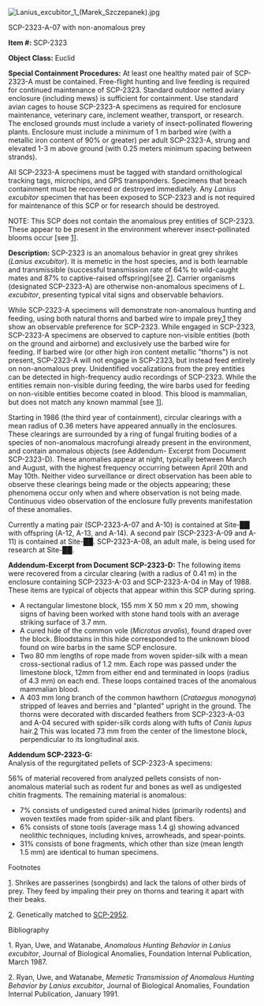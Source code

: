 ![Lanius_excubitor_1_(Marek_Szczepanek).jpg](http://scp-wiki.wdfiles.com/local--files/scp-2323/Lanius_excubitor_1_(Marek_Szczepanek).jpg)

SCP-2323-A-07 with non-anomalous prey

**Item #:** SCP-2323

**Object Class:** Euclid

**Special Containment Procedures:** At least one healthy mated pair of SCP-2323-A must be contained. Free-flight hunting and live feeding is required for continued maintenance of SCP-2323. Standard outdoor netted aviary enclosure (including mews) is sufficient for containment. Use standard avian cages to house SCP-2323-A specimens as required for enclosure maintenance, veterinary care, inclement weather, transport, or research. The enclosed grounds must include a variety of insect-pollinated flowering plants. Enclosure must include a minimum of 1 m barbed wire (with a metallic iron content of 90% or greater) per adult SCP-2323-A, strung and elevated 1-3 m above ground (with 0.25 meters minimum spacing between strands).

All SCP-2323-A specimens must be tagged with standard ornithological tracking tags, microchips, and GPS transponders. Specimens that breach containment must be recovered or destroyed immediately. Any _Lanius excubitor_ specimen that has been exposed to SCP-2323 and is not required for maintenance of this SCP or for research should be destroyed.

NOTE: This SCP does not contain the anomalous prey entities of SCP-2323. These appear to be present in the environment wherever insect-pollinated blooms occur \[see [1](javascript:;)\].

**Description:** SCP-2323 is an anomalous behavior in great grey shrikes (_Lanius excubitor_). It is memetic in the host species, and is both learnable and transmissible (successful transmission rate of 64% to wild-caught mates and 87% to captive-raised offspring)\[see [2](javascript:;)\]. Carrier organisms (designated SCP-2323-A) are otherwise non-anomalous specimens of _L. excubitor_, presenting typical vital signs and observable behaviors.

While SCP-2323-A specimens will demonstrate non-anomalous hunting and feeding, using both natural thorns and barbed wire to impale prey,[1](javascript:;) they show an observable preference for SCP-2323. While engaged in SCP-2323, SCP-2323-A specimens are observed to capture non-visible entities (both on the ground and airborne) and exclusively use the barbed wire for feeding. If barbed wire (or other high iron content metallic "thorns") is not present, SCP-2323-A will not engage in SCP-2323, but instead feed entirely on non-anomalous prey. Unidentified vocalizations from the prey entities can be detected in high-frequency audio recordings of SCP-2323. While the entities remain non-visible during feeding, the wire barbs used for feeding on non-visible entities become coated in blood. This blood is mammalian, but does not match any known mammal \[see [1](javascript:;)\].

Starting in 1986 (the third year of containment), circular clearings with a mean radius of 0.36 meters have appeared annually in the enclosures. These clearings are surrounded by a ring of fungal fruiting bodies of a species of non-anomalous macrofungi already present in the environment, and contain anomalous objects (see Addendum- Excerpt from Document SCP-2323-D). These anomalies appear at night, typically between March and August, with the highest frequency occurring between April 20th and May 10th. Neither video surveillance or direct observation has been able to observe these clearings being made or the objects appearing; these phenomena occur only when and where observation is not being made. Continuous video observation of the enclosure fully prevents manifestation of these anomalies.

Currently a mating pair (SCP-2323-A-07 and A-10) is contained at Site-██ with offspring (A-12, A-13, and A-14). A second pair (SCP-2323-A-09 and A-11) is contained at Site-██. SCP-2323-A-08, an adult male, is being used for research at Site-██.

**Addendum-Excerpt from Document SCP-2323-D:** The following items were recovered from a circular clearing (with a radius of 0.41 m) in the enclosure containing SCP-2323-A-03 and SCP-2323-A-04 in May of 1988. These items are typical of objects that appear within this SCP during spring.

*   A rectangular limestone block, 155 mm X 50 mm x 20 mm, showing signs of having been worked with stone hand tools with an average striking surface of 3.7 mm.
*   A cured hide of the common vole (_Microtus arvalis_), found draped over the block. Bloodstains in this hide corresponded to the unknown blood found on wire barbs in the same SCP enclosure.
*   Two 80 mm lengths of rope made from woven spider-silk with a mean cross-sectional radius of 1.2 mm. Each rope was passed under the limestone block, 12mm from either end and terminated in loops (radius of 4.3 mm) on each end. These loops contained traces of the anomalous mammalian blood.
*   A 403 mm long branch of the common hawthorn (_Crataegus monogyna_) stripped of leaves and berries and "planted" upright in the ground. The thorns were decorated with discarded feathers from SCP-2323-A-03 and A-04 secured with spider-silk cords along with tufts of _Canis lupus_ hair.[2](javascript:;) This was located 73 mm from the center of the limestone block, perpendicular to its longitudinal axis.

**Addendum SCP-2323-G:**  
Analysis of the regurgitated pellets of SCP-2323-A specimens:

56% of material recovered from analyzed pellets consists of non-anomalous material such as rodent fur and bones as well as undigested chitin fragments. The remaining material is anomalous:

*   7% consists of undigested cured animal hides (primarily rodents) and woven textiles made from spider-silk and plant fibers.
*   6% consists of stone tools (average mass 1.4 g) showing advanced neolithic techniques, including knives, arrowheads, and spear-points.
*   31% consists of bone fragments, which other than size (mean length 1.5 mm) are identical to human specimens.

Footnotes

[1](javascript:;). Shrikes are passerines (songbirds) and lack the talons of other birds of prey. They feed by impaling their prey on thorns and tearing it apart with their beaks.

[2](javascript:;). Genetically matched to [SCP-2952](/scp-2952).

Bibliography

1\. Ryan, Uwe, and Watanabe, _Anomalous Hunting Behavior in Lanius excubitor_, Journal of Biological Anomalies, Foundation Internal Publication, March 1987.

2\. Ryan, Uwe, and Watanabe, _Memetic Transmission of Anomalous Hunting Behavior by Lanius excubitor_, Journal of Biological Anomalies, Foundation Internal Publication, January 1991.